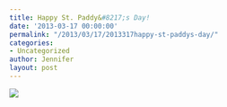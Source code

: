 ```yaml
---
title: Happy St. Paddy&#8217;s Day!
date: '2013-03-17 00:00:00'
permalink: "/2013/03/17/2013317happy-st-paddys-day/"
categories:
- Uncategorized
author: Jennifer
layout: post
---
```


![](http://static1.squarespace.com/static/50db6bb3e4b015296cd43789/50dfa5b1e4b0dc6320e0b5ea/5146091ee4b04055d307bfe6/1363551051819/iphone-20130317141833-0.jpg)
